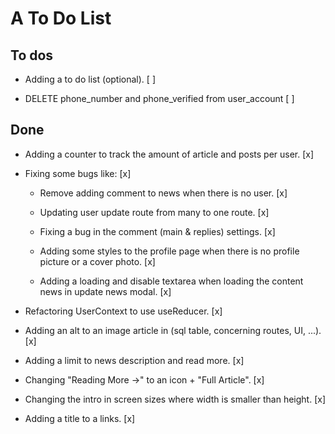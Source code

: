 # A To Do List

## To dos

- Adding a to do list (optional). [ ]

- DELETE phone_number and phone_verified from user_account [ ]

## Done

- Adding a counter to track the amount of article and posts per user. [x]

- Fixing some bugs like: [x]

  - Remove adding comment to news when there is no user. [x]

  - Updating user update route from many to one route. [x]

  - Fixing a bug in the comment (main & replies) settings. [x]

  - Adding some styles to the profile page when there is no profile picture or a cover photo. [x]

  - Adding a loading and disable textarea when loading the content news in update news modal. [x]

- Refactoring UserContext to use useReducer. [x]

- Adding an alt to an image article in (sql table, concerning routes, UI, ...). [x]

- Adding a limit to news description and read more. [x]

- Changing "Reading More ->" to an icon + "Full Article". [x]

- Changing the intro in screen sizes where width is smaller than height. [x]

- Adding a title to a links. [x]
